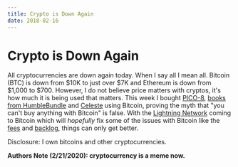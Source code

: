 ```yaml
---
title: Crypto is Down Again
date: 2018-02-16
---
```

<h1>Crypto is Down Again</h1>
<p>
All cryptocurrencies are down again today. When I say all I mean all. Bitcoin (BTC) is down from $10K to just over $7K and Ethereum is down from $1,000 to $700. However, I do not believe price matters with cryptos, it's how much it is being used that matters. This week I bought <a href="https://www.lexaloffle.com" title="Software I bought (PICO-8)">PICO-8</a>, <a href="https://www.humblebundle.com/books/mobile-app-development-books" title="HumbleBundle">books from HumbleBundle</a> and <a href="http://www.celestegame.com" title="Celeste">Celeste</a> using Bitcoin, proving the myth that "you can't buy anything with Bitcoin" is false. With the <a href="https://lightning.network/" title="Lightning Network">Lightning Network</a> coming to Bitcoin which will <i>hopefully</i> fix some of the issues with Bitcoin like the <a href="https://bitinfocharts.com/comparison/bitcoin-transactionfees.html" title="Bitcoin Avg. Transaction Fee historical chart">fees</a> and <a href="https://blockchain.info/unconfirmed-transactions" title="Live Bitcoin backlog">backlog</a>, things can only get better.
</p>
<p>Disclosure: I own bitcoins and other cryptocurrencies.</p>

**Authors Note (2/21/2020): cryptocurrency is a meme now.**
